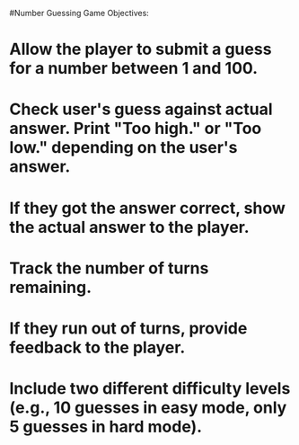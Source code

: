 #Number Guessing Game Objectives:

# Allow the player to submit a guess for a number between 1 and 100.
# Check user's guess against actual answer. Print "Too high." or "Too low." depending on the user's answer.
# If they got the answer correct, show the actual answer to the player.
# Track the number of turns remaining.
# If they run out of turns, provide feedback to the player.
# Include two different difficulty levels (e.g., 10 guesses in easy mode, only 5 guesses in hard mode).
